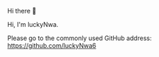 Hi there 👋

Hi, I'm luckyNwa. 

Please go to the commonly used GitHub address: https://github.com/luckyNwa6

